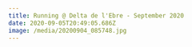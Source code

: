 ```yaml
---
title: Running @ Delta de l'Ebre - September 2020
date: 2020-09-05T20:49:05.686Z
image: /media/20200904_085748.jpg
---
```

